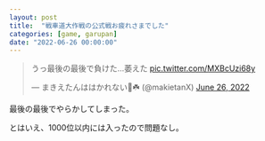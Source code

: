 ```yaml
---
layout: post
title:  "戦車道大作戦の公式戦お疲れさまでした"
categories: [game, garupan]
date: "2022-06-26 00:00:00"
---
```


<blockquote class="twitter-tweet tw-align-center"><p lang="ja" dir="ltr">うっ最後の最後で負けた…萎えた <a href="https://t.co/MXBcUzi68y">pic.twitter.com/MXBcUzi68y</a></p>&mdash; まきえたんははかれない🥦☘️ (@makietanX) <a href="https://twitter.com/makietanX/status/1541061152184348672?ref_src=twsrc%5Etfw">June 26, 2022</a></blockquote> <script async src="https://platform.twitter.com/widgets.js" charset="utf-8"></script>

最後の最後でやらかしてしまった。

とはいえ、1000位以内には入ったので問題なし。
